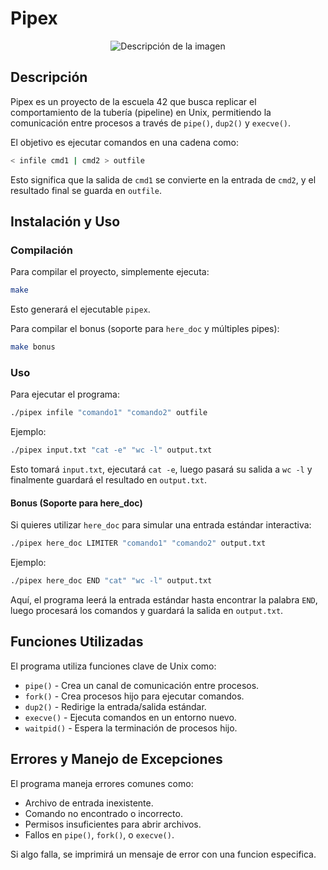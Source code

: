 # Pipex

<p align="center">
    <img src="https://github.com/rpaparoni/imgs/blob/main/Captura%20desde%202025-03-04%2014-55-25.png" alt="Descripción de la imagen" />
</p>

## Descripción

Pipex es un proyecto de la escuela 42 que busca replicar el comportamiento de la tubería (pipeline) en Unix, permitiendo la comunicación entre procesos a través de `pipe()`, `dup2()` y `execve()`.

El objetivo es ejecutar comandos en una cadena como:

```bash
< infile cmd1 | cmd2 > outfile
```

Esto significa que la salida de `cmd1` se convierte en la entrada de `cmd2`, y el resultado final se guarda en `outfile`.

## Instalación y Uso

### Compilación

Para compilar el proyecto, simplemente ejecuta:

```bash
make
```

Esto generará el ejecutable `pipex`.

Para compilar el bonus (soporte para `here_doc` y múltiples pipes):

```bash
make bonus
```

### Uso

Para ejecutar el programa:

```bash
./pipex infile "comando1" "comando2" outfile
```

Ejemplo:

```bash
./pipex input.txt "cat -e" "wc -l" output.txt
```

Esto tomará `input.txt`, ejecutará `cat -e`, luego pasará su salida a `wc -l` y finalmente guardará el resultado en `output.txt`.

#### Bonus (Soporte para here\_doc)

Si quieres utilizar `here_doc` para simular una entrada estándar interactiva:

```bash
./pipex here_doc LIMITER "comando1" "comando2" output.txt
```

Ejemplo:

```bash
./pipex here_doc END "cat" "wc -l" output.txt
```

Aquí, el programa leerá la entrada estándar hasta encontrar la palabra `END`, luego procesará los comandos y guardará la salida en `output.txt`.

## Funciones Utilizadas

El programa utiliza funciones clave de Unix como:

- `pipe()` - Crea un canal de comunicación entre procesos.
- `fork()` - Crea procesos hijo para ejecutar comandos.
- `dup2()` - Redirige la entrada/salida estándar.
- `execve()` - Ejecuta comandos en un entorno nuevo.
- `waitpid()` - Espera la terminación de procesos hijo.

## Errores y Manejo de Excepciones

El programa maneja errores comunes como:

- Archivo de entrada inexistente.
- Comando no encontrado o incorrecto.
- Permisos insuficientes para abrir archivos.
- Fallos en `pipe()`, `fork()`, o `execve()`.

Si algo falla, se imprimirá un mensaje de error con una funcion especifica.

##
